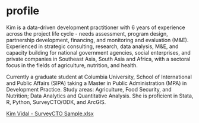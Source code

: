 # profile

Kim is a data-driven development practitioner with 6 years of experience across the project life cycle - needs assessment, program design, partnership development, financing, and monitoring and evaluation (M&E). Experienced in strategic consulting, research, data analysis, M&E, and capacity building for national government agencies, social enterprises, and private companies in Southeast Asia, South Asia and Africa, with a sectoral focus in the fields of agriculture, nutrition, and health.

Currently a graduate student at Columbia University, School of International and Public Affairs (SIPA) taking a Master in Public Administration (MPA) in Development Practice. Study areas: Agriculture, Food Security, and Nutrition; Data Analytics and Quantitative Analysis. She is proficient in Stata, R, Python, SurveyCTO/ODK, and ArcGIS.

 
[Kim Vidal - SurveyCTO Sample.xlsx](https://github.com/user-attachments/files/18633999/Kim.Vidal.-.SurveyCTO.Sample.xlsx)

